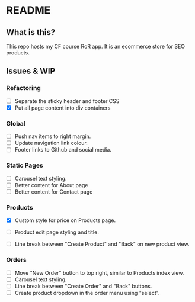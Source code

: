 # README

## What is this?

This repo hosts my CF course RoR app. It is an ecommerce store for SEO products.

## Issues & WIP

### Refactoring

- [ ] Separate the sticky header and footer CSS
- [x] Put all page content into div containers

### Global

- [ ] Push nav items to right margin.
- [ ] Update navigation link colour.
- [ ] Footer links to Github and social media.

### Static Pages

- [ ] Carousel text styling.
- [ ] Better content for About page
- [ ] Better content for Contact page

### Products

- [x] Custom style for price on Products page.
- [ ] Product edit page styling and title.
- [ ] Line break between "Create Product" and "Back" on new product view.


### Orders

- [ ] Move "New Order" button to top right, similar to Products index view.
- [ ] Carousel text styling.
- [ ] Line break between "Create Order" and "Back" buttons.
- [ ] Create product dropdown in the order menu using "select".